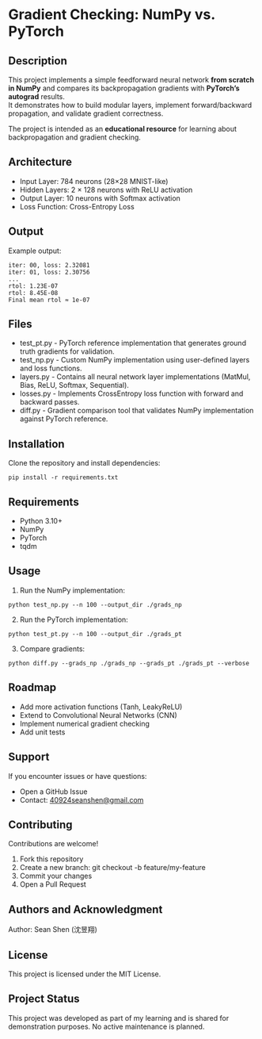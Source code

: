 # Gradient Checking: NumPy vs. PyTorch

## Description
This project implements a simple feedforward neural network **from scratch in NumPy** and compares its backpropagation gradients with **PyTorch’s autograd** results.  
It demonstrates how to build modular layers, implement forward/backward propagation, and validate gradient correctness.  

The project is intended as an **educational resource** for learning about backpropagation and gradient checking.

## Architecture
- Input Layer: 784 neurons (28×28 MNIST-like)  
- Hidden Layers: 2 × 128 neurons with ReLU activation  
- Output Layer: 10 neurons with Softmax activation  
- Loss Function: Cross-Entropy Loss

## Output
Example output:
```
iter: 00, loss: 2.32081
iter: 01, loss: 2.30756
...
rtol: 1.23E-07
rtol: 8.45E-08
Final mean rtol ≈ 1e-07
```

## Files
- test_pt.py - PyTorch reference implementation that generates ground truth gradients for validation.
- test_np.py - Custom NumPy implementation using user-defined layers and loss functions.
- layers.py - Contains all neural network layer implementations (MatMul, Bias, ReLU, Softmax, Sequential).
- losses.py - Implements CrossEntropy loss function with forward and backward passes.
- diff.py - Gradient comparison tool that validates NumPy implementation against PyTorch reference.

## Installation
Clone the repository and install dependencies:
  ```
  pip install -r requirements.txt
  ```

## Requirements
- Python 3.10+
- NumPy
- PyTorch
- tqdm

## Usage
1. Run the NumPy implementation:
  ```
  python test_np.py --n 100 --output_dir ./grads_np
  ```
2. Run the PyTorch implementation:
  ```
  python test_pt.py --n 100 --output_dir ./grads_pt
  ```
3. Compare gradients:
  ```
  python diff.py --grads_np ./grads_np --grads_pt ./grads_pt --verbose
  ```

## Roadmap
- Add more activation functions (Tanh, LeakyReLU)
- Extend to Convolutional Neural Networks (CNN)
- Implement numerical gradient checking
- Add unit tests

## Support
If you encounter issues or have questions:
- Open a GitHub Issue
- Contact: 40924seanshen@gmail.com

## Contributing
Contributions are welcome!

1. Fork this repository
2. Create a new branch: git checkout -b feature/my-feature
3. Commit your changes
4. Open a Pull Request

## Authors and Acknowledgment
Author: Sean Shen (沈昱翔)

## License
This project is licensed under the MIT License.

## Project Status
This project was developed as part of my learning and is shared for demonstration purposes. No active maintenance is planned.
